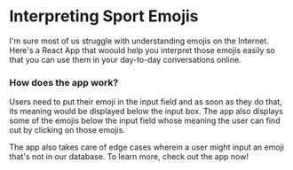 # Interpreting Sport Emojis
I'm sure most of us struggle with understanding emojis on the Internet. Here's a React App that woould help you interpret those emojis easily so that you can use them in your day-to-day conversations online. 

### How does the app work?
Users need to put their emoji in the input field and as soon as they do that, its meaning would be displayed below the input box. The app also displays some of the emojis below the input field whose meaning the user can find out by clicking on those emojis.

The app also takes care of edge cases wherein a user might input an emoji that's not in our database. To learn more, check out the app now!
